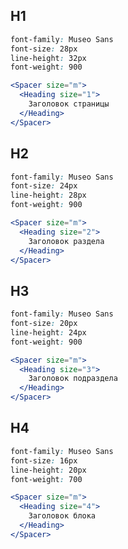 ## H1

```css static
font-family: Museo Sans
font-size: 28px
line-height: 32px
font-weight: 900
```

```jsx
<Spacer size="m">
  <Heading size="1">
    Заголовок страницы
  </Heading>
</Spacer>
```

## H2

```css static
font-family: Museo Sans
font-size: 24px
line-height: 28px
font-weight: 900
````

```jsx
<Spacer size="m">
  <Heading size="2">
    Заголовок раздела
  </Heading>
</Spacer>
```

## H3

```css static
font-family: Museo Sans
font-size: 20px
line-height: 24px
font-weight: 900
```

```jsx
<Spacer size="m">
  <Heading size="3">
    Заголовок подраздела
  </Heading>
</Spacer>
```

## H4

```css static
font-family: Museo Sans
font-size: 16px
line-height: 20px
font-weight: 700
```

```jsx
<Spacer size="m">
  <Heading size="4">
    Заголовок блока
  </Heading>
</Spacer>
```
